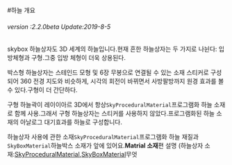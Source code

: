 #하늘 개요

###### *version :2.2.0beta   Update:2019-8-5*

skybox 하늘상자도 3D 세계의 하늘입니다.현재 흔한 하늘상자는 두 가지로 나뉜다: 입방체형과 구형.그중 입방 체형이 더욱 상용된다.

박스형 하늘상자는 스테인드 모형 및 6장 무봉으로 연결될 수 있는 소재 스티커로 구성되어 360 전경 지도와 비슷하게, 시각의 회전이 바뀌면서 사방팔방까지 원경 효과를 볼 수 있다.구형이 더 간단하다.

구형 하늘곽이 레이이아르 3D에서 항상`SkyProceduralMaterial`프로그램화 하늘 소재로 함께 사용.그래서 구형 하늘상자는 스티커를 사용하지 않았다.프로그램화된 하늘 소재의 아날로그 대기효과를 하늘로 구성합니다.

하늘상자 사용에 관한 소재`SkyProceduralMaterial`프로그램화 하늘 재질과`SkyBoxMaterial`하늘박스 소재가 앞에 있어요.**Matrial 소재**편 설명 (하늘상자 소재:[SkyProceduralMaterial](https://ldc2.layabox.com/doc/?nav=zh-ts-4-13-0),[SkyBoxMaterial](https://ldc2.layabox.com/doc/?nav=zh-ts-4-13-1)무엇

